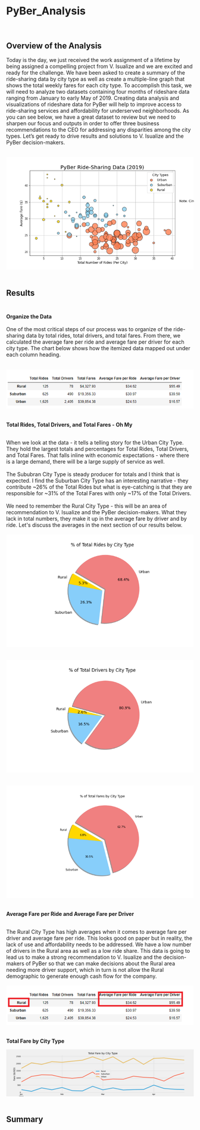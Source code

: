 # PyBer_Analysis<br><br>

## Overview of the Analysis<br>

Today is the day, we just received the work assignment of a lifetime by being assigned a compelling project from V. Isualize and we are excited and ready for the challenge.  We have been asked to create a summary of the ride-sharing data by city type as well as create a multiple-line graph that shows the total weekly fares for each city type.  To accomplish this task, we will need to analyze two datasets containing four months of rideshare data ranging from January to early May of 2019.  Creating data analysis and visualizations of rideshare data for PyBer will help to improve access to ride-sharing services and affordability for underserved neighborhoods.  As you can see below, we have a great dataset to review but we need to sharpen our focus and outputs in order to offer three business recommendations to the CEO for addressing any disparities among the city types. Let’s get ready to drive results and solutions to V. Isualize and the PyBer decision-makers.<br><br>

![Fig1](analysis/Fig1.png)<br><br>

## Results<br><br>

**Organize the Data**<br><br>
One of the most critical steps of our process was to organize of the ride-sharing data by total rides, total drivers, and total fares.  From there, we calculated the average fare per ride and average fare per driver for each city type.  The chart below shows how the itemized data mapped out under each column heading.<br><br>

![module_challenge_5](analysis/module_challenge_5.png)<br><br>

**Total Rides, Total Drivers, and Total Fares - Oh My**<br><br>

When we look at the data - it tells a telling story for the Urban City Type.  They hold the largest totals and percentages for Total Rides, Total Drivers, and Total Fares.  That falls inline with economic expectations - where there is a large demand, there will be a large supply of service as well.<br>  
The Sububran City Type is steady producer for totals and I think that is expected.  I find the Suburban City Type has an interesting narrative - they contribute ~26% of the Total Rides but what is eye-catching is that they are responsible for ~31% of the Total Fares with only ~17% of the Total Drivers.<br>  
We need to remember the Rural City Type - this will be an area of recommendation to V. Isualize and the PyBer decision-makers. What they lack in total numbers, they make it up in the average fare by driver and by ride.  Let's discuss the averages in the next section of our results below.<br><br>
![Fig6](analysis/Fig6.png)<br><br>

![Fig7](analysis/Fig7.png)<br><br>

![Fig5](analysis/Fig5.png)<br><br>

**Average Fare per Ride and Average Fare per Driver**<br><br>

The Rural City Type has high averages when it comes to average fare per driver and average fare per ride.  This looks good on paper but in reality, the lack of use and affordability needs to be addressed.  We have a low number of drivers in the Rural area as well as a low ride share.  This data is going to lead us to make a strong recommendation to V. Isualize and the decision-makers of PyBer so that we can make decisions about the Rural area needing more driver support, which in turn is not allow the Rural demographic to generate enough cash flow for the company. <br><br> 
![module_challenge_5_rural](analysis/module_challenge_5_rural.png)<br><br>

**Total Fare by City Type**

![PyBer_fare_summary](analysis/PyBer_fare_summary.png)<br><br>

## Summary<br><br>
